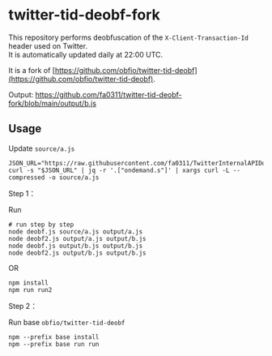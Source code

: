 # twitter-tid-deobf-fork

This repository performs deobfuscation of the `X-Client-Transaction-Id` header used on Twitter.  
It is automatically updated daily at 22:00 UTC.

It is a fork of [https://github.com/obfio/twitter-tid-deobf](https://github.com/obfio/twitter-tid-deobf).

Output: https://github.com/fa0311/twitter-tid-deobf-fork/blob/main/output/b.js

## Usage

Update `source/a.js`

```shell
JSON_URL="https://raw.githubusercontent.com/fa0311/TwitterInternalAPIDocument/refs/heads/develop/docs/json/ScriptLoadJson.json"
curl -s "$JSON_URL" | jq -r '.["ondemand.s"]' | xargs curl -L --compressed -o source/a.js
```

Step 1：

Run
```shell
# run step by step
node deobf.js source/a.js output/a.js
node deobf2.js output/a.js output/b.js
node deobf.js output/b.js output/b.js
node deobf2.js output/b.js output/b.js
```

OR

```shell
npm install
npm run run2
```

Step 2：

Run base `obfio/twitter-tid-deobf`

```shell
npm --prefix base install
npm --prefix base run run
```
